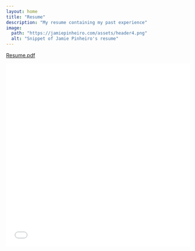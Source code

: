 ```yaml
---
layout: home
title: "Resume"
description: "My resume containing my past experience"
image:
  path: "https://jamiepinheiro.com/assets/header4.png"
  alt: "Snippet of Jamie Pinheiro's resume"
---
```


[Resume.pdf](Resume.pdf)

<iframe 
    id="pdf-js-viewer" src="/js/pdfjs/web/viewer.html?file=../../../Resume.pdf"
    title="webviewer"
    frameborder="0"
    width="100%"
    height="500">
</iframe>
